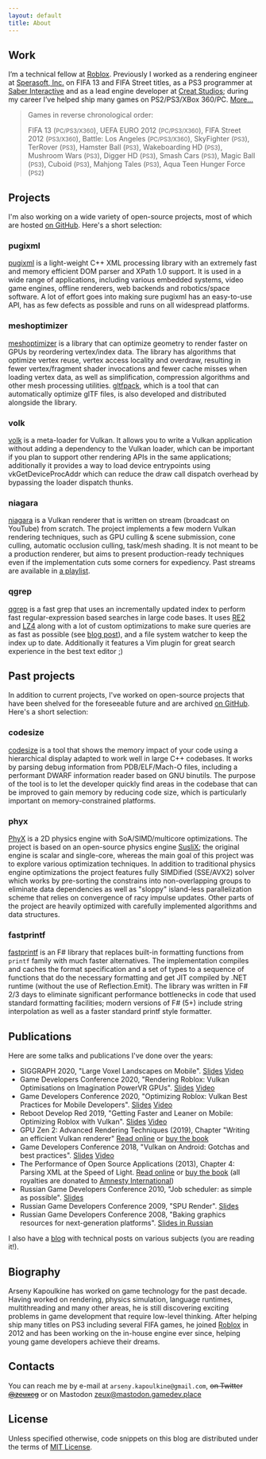 ```yaml
---
layout: default
title: About
---
```

## Work

I’m a technical fellow at [Roblox](https://corp.roblox.com/). Previously I worked as a rendering engineer at [Sperasoft, Inc.](https://sperasoft.com/) on FIFA 13 and FIFA Street titles, as a PS3 programmer at [Saber Interactive](https://saber.games/) and as a lead engine developer at [Creat Studios](https://en.wikipedia.org/wiki/List_of_games_developed_by_Creat_Studios); during my career I’ve helped ship many games on PS2/PS3/XBox 360/PC. [More...](/resume/)

> Games in reverse chronological order:
>
> FIFA 13 (<small>PC/PS3/X360</small>),
> UEFA EURO 2012 (<small>PC/PS3/X360</small>),
> FIFA Street 2012 (<small>PS3/X360</small>),
> Battle: Los Angeles (<small>PC/PS3/X360</small>),
> SkyFighter (<small>PS3</small>),
> TerRover (<small>PS3</small>),
> Hamster Ball (<small>PS3</small>),
> Wakeboarding HD (<small>PS3</small>),
> Mushroom Wars (<small>PS3</small>),
> Digger HD (<small>PS3</small>),
> Smash Cars (<small>PS3</small>),
> Magic Ball (<small>PS3</small>),
> Cuboid (<small>PS3</small>),
> Mahjong Tales (<small>PS3</small>),
> Aqua Teen Hunger Force (<small>PS2</small>)

## Projects

I'm also working on a wide variety of open-source projects, most of which are hosted [on GitHub](https://github.com/zeux/). Here's a short selection:

### pugixml

[pugixml](https://pugixml.org/) is a light-weight C++ XML processing library with an extremely fast and memory efficient DOM parser and XPath 1.0 support. It is used in a wide range of applications, including various embedded systems, video game engines, offline renderers, web backends and robotics/space software. A lot of effort goes into making sure pugixml has an easy-to-use API, has as few defects as possible and runs on all widespread platforms.

### meshoptimizer

[meshoptimizer](https://github.com/zeux/meshoptimizer) is a library that can optimize geometry to render faster on GPUs by reordering vertex/index data. The library has algorithms that optimize vertex reuse, vertex access locality and overdraw, resulting in fewer vertex/fragment shader invocations and fewer cache misses when loading vertex data, as well as simplification, compression algorithms and other mesh processing utilities. [gltfpack](https://github.com/zeux/meshoptimizer/tree/master/gltf#readme), which is a tool that can automatically optimize glTF files, is also developed and distributed alongside the library.

### volk

[volk](https://github.com/zeux/volk) is a meta-loader for Vulkan. It allows you to write a Vulkan application without adding a dependency to the Vulkan loader, which can be important if you plan to support other rendering APIs in the same applications; additionally it provides a way to load device entrypoints using vkGetDeviceProcAddr which can reduce the draw call dispatch overhead by bypassing the loader dispatch thunks.

### niagara

[niagara](https://github.com/zeux/niagara) is a Vulkan renderer that is written on stream (broadcast on YouTube) from scratch. The project implements a few modern Vulkan rendering techniques, such as GPU culling & scene submission, cone culling, automatic occlusion culling, task/mesh shading. It is not meant to be a production renderer, but aims to present production-ready techniques even if the implementation cuts some corners for expediency. Past streams are available in [a playlist](https://www.youtube.com/playlist?list=PL0JVLUVCkk-l7CWCn3-cdftR0oajugYvd).

### qgrep

[qgrep](https://github.com/zeux/qgrep) is a fast grep that uses an incrementally updated index to perform fast regular-expression based searches in large code bases. It uses [RE2](https://github.com/google/re2) and [LZ4](https://github.com/lz4/lz4) along with a lot of custom optimizations to make sure queries are as fast as possible (see [blog post](https://zeux.io/2019/04/20/qgrep-internals/)), and a file system watcher to keep the index up to date. Additionally it features a Vim plugin for great search experience in the best text editor ;)

## Past projects

In addition to current projects, I've worked on open-source projects that have been shelved for the foreseeable future and are archived [on GitHub](https://github.com/zeux?tab=repositories&type=archived). Here's a short selection:

### codesize

[codesize](https://github.com/zeux/codesize) is a tool that shows the memory impact of your code using a hierarchical display adapted to work well in large C++ codebases. It works by parsing debug information from PDB/ELF/Mach-O files, including a performant DWARF information reader based on GNU binutils. The purpose of the tool is to let the developer quickly find areas in the codebase that can be improved to gain memory by reducing code size, which is particularly important on memory-constrained platforms.

### phyx

[PhyX](https://github.com/zeux/phyx) is a 2D physics engine with SoA/SIMD/multicore optimizations. The project is based on an open-source physics engine [SusliX](https://github.com/MrSmile/SusliX-Lite); the original engine is scalar and single-core, whereas the main goal of this project was to explore various optimization techniques. In addition to traditional physics engine optimizations the project features fully SIMDified (SSE/AVX2) solver which works by pre-sorting the constrains into non-overlapping groups to eliminate data dependencies as well as "sloppy" island-less parallelization scheme that relies on convergence of racy impulse updates. Other parts of the project are heavily optimized with carefully implemented algorithms and data structures.

### fastprintf

[fastprintf](https://github.com/zeux/fastprintf) is an F# library that replaces built-in formatting functions from `printf` family with much faster alternatives. The implementation compiles and caches the format specification and a set of types to a sequence of
functions that do the necessary formatting and get JIT compiled by .NET runtime (without the use of Reflection.Emit). The library was written in F# 2/3 days to eliminate significant performance bottlenecks in code that used standard formatting facilities; modern versions of F# (5+) include string interpolation as well as a faster standard printf style formatter.

## Publications

Here are some talks and publications I've done over the years:

* SIGGRAPH 2020, "Large Voxel Landscapes on Mobile". [Slides](/data/siggraph2020.pdf) [Video](https://www.youtube.com/watch?v=LktNeVkofKU)
* Game Developers Conference 2020, "Rendering Roblox: Vulkan Optimisations on Imagination PowerVR GPUs". [Slides](/data/gdc2020_pvr.pdf) [Video](https://www.gdcvault.com/play/1026753/Rendering-Roblox-Vulkan-Optimisations-on)
* Game Developers Conference 2020, "Optimizing Roblox: Vulkan Best Practices for Mobile Developers". [Slides](/data/gdc2020_arm.pdf) [Video](https://www.youtube.com/watch?v=BXlo09Kbp2k)
* Reboot Develop Red 2019, "Getting Faster and Leaner on Mobile: Optimizing Roblox with Vulkan". [Slides](/data/reboot2019.pdf) [Video](https://www.youtube.com/watch?v=hPW5ckkqiqA)
* GPU Zen 2: Advanced Rendering Techniques (2019), Chapter "Writing an efficient Vulkan renderer" [Read online](/2020/02/27/writing-an-efficient-vulkan-renderer/) or [buy the book](https://www.amazon.com/GPU-Zen-Advanced-Rendering-Techniques/dp/179758314X)
* Game Developers Conference 2018, "Vulkan on Android: Gotchas and best practices". [Slides](/data/gdc2018.pdf) [Video](https://www.youtube.com/watch?v=Aeo62YzofGc)
* The Performance of Open Source Applications (2013), Chapter 4: Parsing XML at the Speed of Light. [Read online](https://aosabook.org/en/posa/parsing-xml-at-the-speed-of-light.html) or [buy the book](https://aosabook.org/en/buy.html#posa) (all royalties are donated to [Amnesty International](https://www.amnesty.org/))
* Russian Game Developers Conference 2010, "Job scheduler: as simple as possible". [Slides](/data/kri2010_en.pdf)
* Russian Game Developers Conference 2009, "SPU Render". [Slides](/data/kri2009_en.pdf)
* Russian Game Developers Conference 2008, "Baking graphics resources for next-generation platforms". [Slides in Russian](/data/kri2008.pdf)

I also have a [blog](https://zeux.io) with technical posts on various subjects (you are reading it!).

## Biography

Arseny Kapoulkine has worked on game technology for the past decade. Having worked on rendering, physics simulation, language runtimes, multithreading and many other areas, he is still discovering exciting problems in game development that require low-level thinking. After helping ship many titles on PS3 including several FIFA games, he joined [Roblox](https://corp.roblox.com/) in 2012 and has been working on the in-house engine ever since, helping young game developers achieve their dreams.

## Contacts

You can reach me by e-mail at `arseny.kapoulkine@gmail.com`, ~~on Twitter [@zeuxcg](https://twitter.com/zeuxcg)~~ or on Mastodon [zeux@mastodon.gamedev.place](https://mastodon.gamedev.place/@zeux)

## License

Unless specified otherwise, code snippets on this blog are distributed under the terms of [MIT License](https://opensource.org/licenses/MIT).
